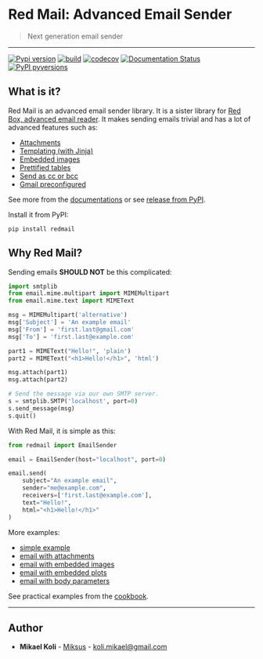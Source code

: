 
# Red Mail: Advanced Email Sender
> Next generation email sender

---

[![Pypi version](https://badgen.net/pypi/v/redmail)](https://pypi.org/project/redmail/)
[![build](https://github.com/Miksus/red-mail/actions/workflows/main.yml/badge.svg?branch=master)](https://github.com/Miksus/red-mail/actions/workflows/main.yml)
[![codecov](https://codecov.io/gh/Miksus/red-mail/branch/master/graph/badge.svg?token=IMR1CQT9PY)](https://codecov.io/gh/Miksus/red-mail)
[![Documentation Status](https://readthedocs.org/projects/red-mail/badge/?version=latest)](https://red-mail.readthedocs.io/en/latest/)
[![PyPI pyversions](https://badgen.net/pypi/python/redmail)](https://pypi.org/project/redmail/)


## What is it?
Red Mail is an advanced email sender library. 
It is a sister library for [Red Box, advanced email reader](https://github.com/Miksus/red-box).
It makes sending emails trivial and has a lot of advanced features such as:

- [Attachments](https://red-mail.readthedocs.io/en/stable/tutorials/attachments.html)
- [Templating (with Jinja)](https://red-mail.readthedocs.io/en/stable/tutorials/jinja_support.html)
- [Embedded images](https://red-mail.readthedocs.io/en/stable/tutorials/body_content.html#embedded-images)
- [Prettified tables](https://red-mail.readthedocs.io/en/stable/tutorials/body_content.html#embedded-tables)
- [Send as cc or bcc](https://red-mail.readthedocs.io/en/stable/tutorials/sending.html#sending-email-with-cc-and-bcc)
- [Gmail preconfigured](https://red-mail.readthedocs.io/en/stable/tutorials/config.html#gmail)

See more from the [documentations](https://red-mail.readthedocs.io)
or see [release from PyPI](https://pypi.org/project/redmail/).

Install it from PyPI:

```shell
pip install redmail
```

## Why Red Mail?

Sending emails **SHOULD NOT** be this complicated:

```python
import smtplib
from email.mime.multipart import MIMEMultipart
from email.mime.text import MIMEText

msg = MIMEMultipart('alternative')
msg['Subject'] = 'An example email'
msg['From'] = 'first.last@gmail.com'
msg['To'] = 'first.last@example.com'

part1 = MIMEText("Hello!", 'plain')
part2 = MIMEText("<h1>Hello!</h1>", 'html')

msg.attach(part1)
msg.attach(part2)

# Send the message via our own SMTP server.
s = smtplib.SMTP('localhost', port=0)
s.send_message(msg)
s.quit()
```

With Red Mail, it is simple as this:

```python
from redmail import EmailSender

email = EmailSender(host="localhost", port=0)

email.send(
    subject="An example email",
    sender="me@example.com",
    receivers=['first.last@example.com'],
    text="Hello!",
    html="<h1>Hello!</h1>"
)
```

More examples:
- [simple example](https://red-mail.readthedocs.io/en/stable/tutorials/example.html#simple-example)
- [email with attachments](https://red-mail.readthedocs.io/en/stable/tutorials/example.html#attachments)
- [email with embedded images](https://red-mail.readthedocs.io/en/stable/tutorials/example.html#embedded-images)
- [email with embedded plots](https://red-mail.readthedocs.io/en/stable/tutorials/example.html#embedded-plots)
- [email with body parameters](https://red-mail.readthedocs.io/en/stable/tutorials/example.html#parametrization)

See practical examples from the [cookbook](https://red-mail.readthedocs.io/en/stable/tutorials/cookbook.html).

---

## Author

* **Mikael Koli** - [Miksus](https://github.com/Miksus) - koli.mikael@gmail.com


